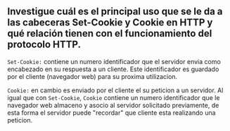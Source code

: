 ## Investigue cuál es el principal uso que se le da a las cabeceras Set-Cookie y Cookie en HTTP y qué relación tienen con el funcionamiento del protocolo HTTP.

`Set-Cookie:` contiene un numero identificador que el servidor envia como encabezado en su respuesta a un cliente. Este identificador es guardado por el cliente (navegador web) para su proxima utilizacion.

`Cookie:` en cambio es enviado por el cliente el su peticion a un servidor. Al igual que con `Set-Cookie`, `Cookie` contiene un numero identificador que le navegador web almaceno y asocio al servidor solicitado previamente, de esta forma el servidor puede "recordar" que cliente esta realizando una peticion. 
